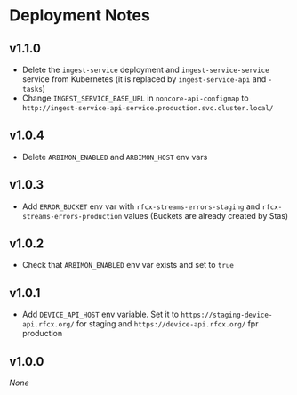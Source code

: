 # Deployment Notes

## v1.1.0

- Delete the `ingest-service` deployment and `ingest-service-service` service from Kubernetes (it is replaced by `ingest-service-api` and `-tasks`)
- Change `INGEST_SERVICE_BASE_URL` in `noncore-api-configmap` to `http://ingest-service-api-service.production.svc.cluster.local/`

## v1.0.4

- Delete `ARBIMON_ENABLED` and `ARBIMON_HOST` env vars

## v1.0.3

- Add `ERROR_BUCKET` env var with `rfcx-streams-errors-staging` and `rfcx-streams-errors-production` values (Buckets are already created by Stas)

## v1.0.2

- Check that `ARBIMON_ENABLED` env var exists and set to `true`

## v1.0.1

- Add `DEVICE_API_HOST` env variable. Set it to `https://staging-device-api.rfcx.org/` for staging and `https://device-api.rfcx.org/` fpr production

## v1.0.0

_None_
